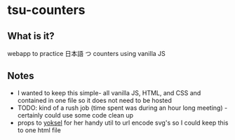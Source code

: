 # tsu-counters

## What is it?

webapp to practice 日本語 つ counters using vanilla JS

## Notes

- I wanted to keep this simple- all vanilla JS, HTML, and CSS and contained in one file so it does not need to be hosted
- TODO: kind of a rush job (time spent was during an hour long meeting) - certainly could use some code clean up
- props to [yoksel](https://yoksel.github.io/url-encoder/) for her handy util to url encode svg's so I could keep this to one html file
